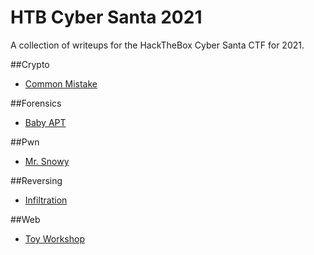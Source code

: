 # HTB Cyber Santa 2021
A collection of writeups for the HackTheBox Cyber Santa CTF for 2021.

##Crypto

* [Common Mistake](crypto/common_mistake)

##Forensics

* [Baby APT](forensics/baby_apt)

##Pwn

* [Mr. Snowy](pwn/mr_snowy)

##Reversing

* [Infiltration](reversing/infiltration)

##Web

* [Toy Workshop](web/toy_workshop)